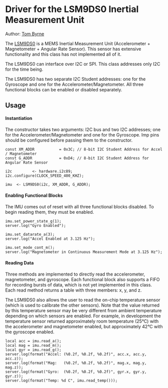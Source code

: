 Driver for the LSM9DS0 Inertial Measurement Unit
===================================

Author: [Tom Byrne](https://github.com/ersatzavian/)

The [LSM9DS0](http://www.adafruit.com/datasheets/LSM9DS0.pdf) is a MEMS Inertial Measurement Unit (Accelerometer + Magnetometer + Angular Rate Sensor). This sensor has extensive functionality and this class has not implemented all of it. 

The LSM9DS0 can interface over I2C or SPI. This class addresses only I2C for the time being. 

The LSM9DS0 has two separate I2C Student addresses: one for the Gyroscope and one for the Accelerometer/Magnetometer. All three functional blocks can be enabled or disabled separately.

## Usage

#### Instantiation
The constructor takes two arguments: I2C bus and two I2C addresses; one for the Accelerometer/Magnetometer and one for the Gyroscope. Imp pins should be configured before passing them to the constructor.

```
const XM_ADDR           = 0x3C; // 8-bit I2C Student Address for Accel / Magnetometer
const G_ADDR            = 0xD4; // 8-bit I2C Student Address for Angular Rate Sensor

i2c         <- hardware.i2c89;
i2c.configure(CLOCK_SPEED_400_KHZ);

imu  <- LSM9DS0(i2c, XM_ADDR, G_ADDR);
```

#### Enabling Functional Blocks
The IMU comes out of reset with all three functional blocks disabled. To begin reading them, they must be enabled.

```
imu.set_power_state_g(1);
server.log("Gyro Enabled");

imu.set_datarate_a(3);
server.log("Accel Enabled at 3.125 Hz");

imu.set_mode_cont_m();
server.log("Magnetometer in Continuous Measurement Mode at 3.125 Hz");
```

#### Reading Data
Three methods are implemented to directly read the accelerometer, magnetometer, and gyroscope. Each functional block also supports a FIFO for recording bursts of data, which is not yet implemented in this class. Each read method returns a table with three members: x, y, and z. 

The LSM9DS0 also allows the user to read the on-chip temperature sensor (which is used to calibrate the other sensors). Note that the value returned by this temperature sensor may be very different from ambient temperature depending on which sensors are enabled. For example, in development the temperature sensor returned approximately room temperature (25&deg;C) with the accelerometer and magnetometer enabled, but approximately 42&deg;C with the gyroscope enabled.

```
local acc = imu.read_a();
local mag = imu.read_m();
local gyr = imu.read_g();
server.log(format("Accel: (%0.2f, %0.2f, %0.2f)", acc.x, acc.y, acc.z));
server.log(format("Mag:   (%0.2f, %0.2f, %0.2f)", mag.x, mag.y, mag.z));
server.log(format("Gyro:  (%0.2f, %0.2f, %0.2f)", gyr.x, gyr.y, gyr.z));
server.log(format("Temp: %d C", imu.read_temp()));
```






